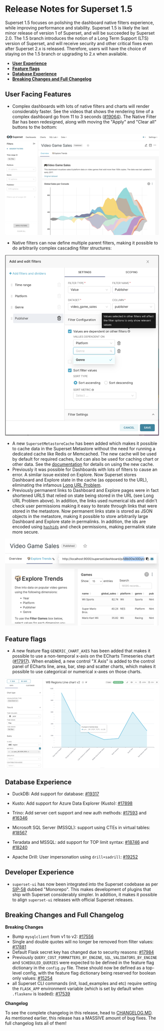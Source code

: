 <!--
Licensed to the Apache Software Foundation (ASF) under one
or more contributor license agreements.  See the NOTICE file
distributed with this work for additional information
regarding copyright ownership.  The ASF licenses this file
to you under the Apache License, Version 2.0 (the
"License"); you may not use this file except in compliance
with the License.  You may obtain a copy of the License at

  http://www.apache.org/licenses/LICENSE-2.0

Unless required by applicable law or agreed to in writing,
software distributed under the License is distributed on an
"AS IS" BASIS, WITHOUT WARRANTIES OR CONDITIONS OF ANY
KIND, either express or implied.  See the License for the
specific language governing permissions and limitations
under the License.
-->

# Release Notes for Superset 1.5

Superset 1.5 focuses on polishing the dashboard native filters experience, while
improving performance and stability. Superset 1.5 is likely the last minor release of
version 1 of Superset, and will be succeeded by Superset 2.0. The 1.5 branch
introduces the notion of a Long Term Support (LTS) version of Superset, and will
receive security and other critical fixes even after Superset 2.x is released.
Therefore, users will have the choice of staying on the 1.5 branch or upgrading to 2.x
when available.

- [**User Experience**](#user-facing-features)
- [**Feature flags**](#feature-flags)
- [**Database Experience**](#database-experience)
- [**Breaking Changes and Full Changelog**](#breaking-changes-and-full-changelog)

## User Facing Features

- Complex dashboards with lots of native filters and charts will render considerably
  faster. See the videos that shows the rendering time of a complex dashboard go from
  11 to 3 seconds ([#19064](https://github.com/apache/superset/pull/19064)). The Native
  Filter Bar has been redesigned, along with moving the "Apply" and "Clear all" buttons
  to the bottom:

![Filter bar](media/filter_bar.png)

- Native filters can now define multiple parent filters, making it possible to do arbitrarily
  complex cascading filter structures:

![Parent filters](media/parent_filters.png)

- A new `SupersetMetastoreCache` has been added which makes it possible to cache data
  in the Superset Metastore without the need for running a dedicated cache like Redis
  or Memcached. The new cache will be used by default for required caches, but can also
  be used for caching chart or other data. See the
  [documentation](https://superset.apache.org/docs/installation/cache#caching) for
  details on using the new cache.
- Previously it was possible for Dashboards with lots of filters to cause an error.
  A similar issue existed on Explore. Now Superset stores Dashboard and Explore state
  in the cache (as opposed to the URL), eliminating the infamous
  [Long URL Problem](https://github.com/apache/superset/issues/17086).
- Previously permanent links to Dashboard and Explore pages were in fact shortened URLS
  that relied on state being stored in the URL (see Long URL Problem above). In
  addition, the links used numerical ids and didn't check user permissions making it
  easy to iterate through links that were stored in the metastore. Now permanent links
  state is stored as JSON objects in the metastore, making it possible to store
  arbitrarily large Dashboard and Explore state in permalinks. In addition, the ids
  are encoded using [`hashids`](https://hashids.org/) and check permissions, making
  permalink state more secure.

![Dashboard permalink](media/permalink.png)

## Feature flags

- A new feature flag `GENERIC_CHART_AXES` has been added that makes it possible to
  use a non-temporal x-axis on the ECharts Timeseries chart
  ([#17917](https://github.com/apache/superset/pull/17917)). When enabled, a new
  control "X Axis" is added to the control panel of ECharts line, area, bar, step and
  scatter charts, which makes it possible to use categorical or numerical x-axes on
  those charts.

![Categorical line chart](media/categorical_line.png)

## Database Experience

- DuckDB: Add support for database:
  [#19317](https://github.com/apache/superset/pull/19317)

- Kusto: Add support for Azure Data Explorer (Kusto):
  [#17898](https://github.com/apache/superset/pull/17898)

- Trino: Add server cert support and new auth methods:
  [#17593](https://github.com/apache/superset/pull/17593) and
  [#16346](https://github.com/apache/superset/pull/16346)

- Microsoft SQL Server (MSSQL): support using CTEs in virtual tables:
  [#18567](https://github.com/apache/superset/pull/18567)

- Teradata and MSSQL: add support for TOP limit syntax:
  [#18746](https://github.com/apache/superset/pull/18746) and
  [#18240](https://github.com/apache/superset/pull/18240)

- Apache Drill: User impersonation using `drill+sadrill`:
  [#19252](https://github.com/apache/superset/pull/19252)

## Developer Experience

- `superset-ui` has now been integrated into the Superset codebase as per
  [SIP-58](https://github.com/apache/superset/issues/13013) dubbed "Monorepo". This
  makes development of plugins that ship with Superset considerably simpler. In
  addition, it makes it possible to align `superset-ui` releases with official Superset
  releases.

## Breaking Changes and Full Changelog

**Breaking Changes**

- Bump `mysqlclient` from v1 to v2:
  [#17556](https://github.com/apache/superset/pull/17556)
- Single and double quotes will no longer be removed from filter values:
  [#17881](https://github.com/apache/superset/pull/17881)
- Default Flask secret key has changed due to security reasons:
  [#17984](https://github.com/apache/superset/pull/17984)
- Previously `QUERY_COST_FORMATTERS_BY_ENGINE`, `SQL_VALIDATORS_BY_ENGINE` and
  `SCHEDULED_QUERIES` were expected to be defined in the feature flag dictionary in
  the `config.py` file. These should now be defined as a top-level config, with the
  feature flag dictionary being reserved for boolean only values:
  [#15254](https://github.com/apache/superset/pull/15254)
- all Superset CLI commands (init, load_examples and etc) require setting the
  `FLASK_APP` environment variable (which is set by default when `.flaskenv` is loaded):
  [#17539](https://github.com/apache/superset/pull/17539)

**Changelog**

To see the complete changelog in this release, head to
[CHANGELOG.MD](https://github.com/apache/superset/blob/1.5/CHANGELOG.md).
As mentioned earlier, this release has a MASSIVE amount of bug fixes. The full
changelog lists all of them!
